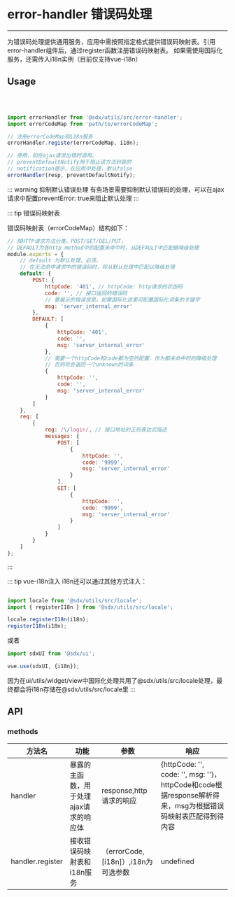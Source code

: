 # error-handler 错误码处理
---

为错误码处理提供通用服务，应用中需按照指定格式提供错误码映射表。引用error-handler组件后，通过register函数注册错误码映射表。
如果需使用国际化服务，还需传入i18n实例（目前仅支持vue-i18n）

## Usage

<br>

```js

import errorHandler from '@sdx/utils/src/error-handler';
import errorCodeMap from 'path/to/errorCodeMap';

// 注册errorCodeMap和i18n服务
errorHandler.register(errorCodeMap, i18n);

// 使用，如在ajax请求出错时调用。
// preventDefaultNotify用于阻止该方法封装的
// notification提示，在应用中处理，默认false
errorHandler(resp, preventDefaultNotify);
```

::: warning 抑制默认错误处理
有些场景需要抑制默认错误码的处理，可以在ajax请求中配置preventError: true来阻止默认处理
:::

::: tip 错误码映射表

错误码映射表（errorCodeMap）结构如下：

```js
// 按HTTP请求方法分类，POST/GET/DEL/PUT， 
// DEFAULT为各http method中的配置未命中时，从DEFAULT中匹配做降级处理
module.exports = {
    // default 为默认处理，必须，
    // 在无法命中请求中的错误码时，将从默认处理中匹配以降级处理
    default: {
        POST: {
            httpCode: '401', // httpCode: http请求的状态码
            code: '', // 接口返回的错误码
            // 要展示的错误信息，如需国际化这里可配置国际化词条的关键字
            msg: 'server_internal_error'
        },
        DEFAULT: [
            {
                httpCode: '401',
                code: '',
                msg: 'server_internal_error'
            },
            // 需要一个httpCode和code都为空的配置，作为都未命中时的降级处理
            // 否则将会返回一个unknown的词条
            {
                httpCode: '',
                code: '',
                msg: 'server_internal_error'
            }
        ]
    },
    req: [
        {
            reg: /\/login/, // 接口地址的正则表达式描述
            messages: {
                POST: [
                    {
                        httpCode: '',
                        code: '9999',
                        msg: 'server_internal_error'
                    }
                ],
                GET: [
                    {
                        httpCode: '',
                        code: '9999',
                        msg: 'server_internal_error'
                    }
                ]
            }
        }
    ]
};
```
:::

::: tip vue-i18n注入
i18n还可以通过其他方式注入：

```js

import locale from '@sdx/utils/src/locale';
import { registerI18n } from '@sdx/utils/src/locale';

locale.registerI18n(i18n);
registerI18n(i18n);
```
或者

```js
import sdxUI from '@sdx/ui';

vue.use(sdxUI, {i18n});
```

因为在ui/utils/widget/view中国际化处理共用了@sdx/utils/src/locale处理，最终都会将i18n存储在@sdx/utils/src/locale里
:::

## API

### methods

| 方法名 | 功能 | 参数 |  响应 |
| --- | --- | --- | --- |
| handler | 暴露的主函数，用于处理ajax请求的响应体 | response,http请求的响应 | {httpCode: '', code: '', msg: ''}，httpCode和code根据response解析得来，msg为根据错误码映射表匹配得到得内容 |
| handler.register | 接收错误码映射表和i18n服务 | （errorCode, [i18n]）,i18n为可选参数 | undefined |